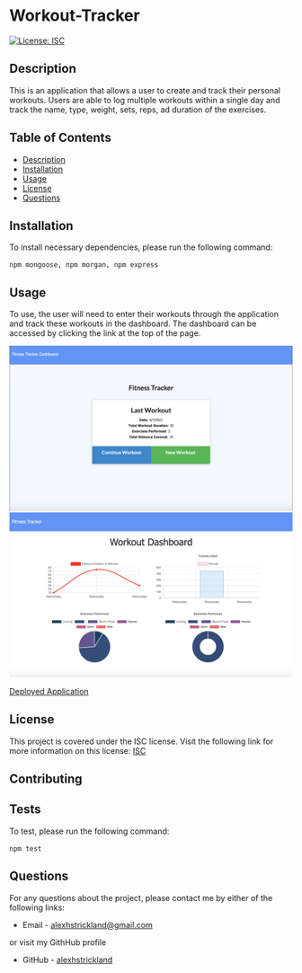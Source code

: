 # Workout-Tracker

  [![License: ISC](https://img.shields.io/badge/License-ISC-blue.svg)](https://opensource.org/licenses/ISC)

  ## Description
  This is an application that allows a user to create and track their personal workouts. Users are able to log multiple workouts within a single day and track the name, type, weight, sets, reps, ad duration of the exercises.

  ## Table of Contents

  * [Description](#Description)
  * [Installation](#Installation)
  * [Usage](#Usage)
  * [License](#License)
  * [Questions](#Questions)

  ## Installation

  To install necessary dependencies, please run the following command:
  ```
  npm mongoose, npm morgan, npm express
  ```

  ## Usage
  To use, the user will need to enter their workouts through the application and track these workouts in the dashboard. The dashboard can be accessed by clicking the link at the top of the page.

  ![Workout-Tracker](public/assets/images/workout.png)
  ![Workout-Tracker](public/assets/images/dashboard.png)

  [Deployed Application](https://workout--fitness--tracker.herokuapp.com/)

  ## License
  This project is covered under the ISC license. Visit the following link for more information on this license: [ISC](https://opensource.org/licenses/ISC)


  ## Contributing
  

  ## Tests
  To test, please run the following command:
  ```
  npm test
  ```

  ## Questions
  For any questions about the project, please contact me by either of the following links:
  
  * Email - alexhstrickland@gmail.com 
  
  or visit my GithHub profile
  
  * GitHub - [alexhstrickland](https://github.com/alexhstrickland)

